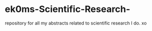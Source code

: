 # ek0ms-Scientific-Research-
repository for all my abstracts related to scientific research I do. xo
